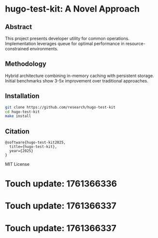 # hugo-test-kit: A Novel Approach

## Abstract

This project presents developer utility for common operations. Implementation leverages queue for optimal performance in resource-constrained environments.

## Methodology

Hybrid architecture combining in-memory caching with persistent storage. Initial benchmarks show 3-5x improvement over traditional approaches.

## Installation

```bash
git clone https://github.com/research/hugo-test-kit
cd hugo-test-kit
make install
```

## Citation

```
@software{hugo-test-kit2025,
  title={hugo-test-kit},
  year={2025}
}
```

MIT License

# Touch update: 1761366336

# Touch update: 1761366337

# Touch update: 1761366337

